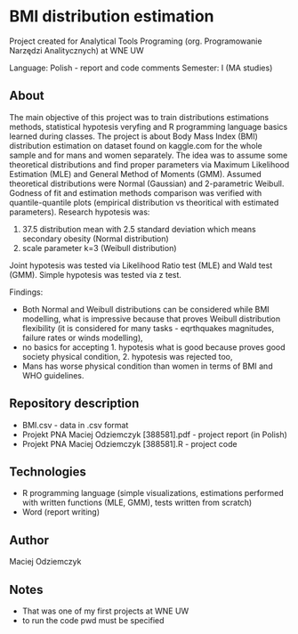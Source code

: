 # BMI distribution estimation
Project created for Analytical Tools Programing (org. Programowanie Narzędzi Analitycznych) at WNE UW

Language: Polish - report and code comments 
Semester: I (MA studies)

## About
The main objective of this project was to train distributions estimations methods, statistical hypotesis veryfing and R programming language basics learned during classes. The project is about Body Mass Index (BMI) distribution estimation on dataset found on kaggle.com for the whole sample and for mans and women separately. The idea was to assume some theoretical distributions and find proper parameters via Maximum Likelihood Estimation (MLE) and General Method of Moments (GMM). Assumed theoretical distributions were Normal (Gaussian) and 2-parametric Weibull. Godness of fit and estimation methods comparison was verified with quantile-quantile plots (empirical distribution vs theoritical with estimated parameters). Research hypotesis was:

1. 37.5 distribution mean with 2.5 standard deviation which means secondary obesity (Normal distribution)
2. scale parameter k=3 (Weibull distribution)
  
Joint hypotesis was tested via Likelihood Ratio test (MLE) and Wald test (GMM). Simple hypotesis was tested via z test.

Findings:  
* Both Normal and Weibull distributions can be considered while BMI modelling, what is impressive because that proves Weibull distribution flexibility (it is considered for many tasks - eqrthquakes magnitudes, failure rates or winds modelling),
* no basics for accepting 1. hypotesis what is good because proves good society physical condition, 2. hypotesis was rejected too,
* Mans has worse physical condition than women in terms of BMI and WHO guidelines.


## Repository description
* BMI.csv - data in .csv format
* Projekt PNA Maciej Odziemczyk [388581].pdf - project report (in Polish)
* Projekt PNA Maciej Odziemczyk [388581].R - project code

## Technologies
 * R programming language (simple visualizations, estimations performed with written functions (MLE, GMM), tests written from scratch)
 * Word (report writing)

## Author
Maciej Odziemczyk

## Notes
* That was one of my first projects at WNE UW
* to run the code pwd must be specified


  

